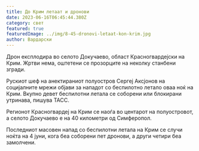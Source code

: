 ```yaml
---
title: До Крим летаат и дронови
date: 2023-06-16T06:45:44.380Z
category: свет
featured: true
featuredImage: ../img/8-45-dronovi-letaat-kon-krim.jpg
author: Вардарски
---
```

Дрон експлодира во селото Докучаево, област Красногвардејски на Крим. Жртви нема, оштетени се прозорците на неколку станбени згради.

Рускиот шеф на анектираниот полуостров Сергеј Аксјонов на социјалните мрежи објави за нападот со беспилотно летало оваа ноќ на Крим. Вкупно девет беспилотни летала се соборени или блокирани утринава, пишува ТАСС.

Регионот Красногвардеј на Крим се наоѓа во центарот на полуостровот, а селото Докучаево е на 40 километри од Симферопол.

Последниот масовен напад со беспилотни летала на Крим се случи ноќта на 4 јуни, кога беа соборени пет дронови, а други четири беа замолчени.